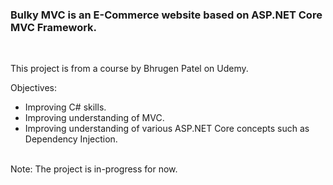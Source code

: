 <h3>Bulky MVC is an E-Commerce website based on ASP.NET Core MVC Framework.</h3>
<br>

This project is from a course by Bhrugen Patel on Udemy.
<br>

Objectives:
<ul>
	<li>Improving C# skills.</li>
	<li>Improving understanding of MVC.</li>
	<li>Improving understanding of various ASP.NET Core concepts such as Dependency Injection.</li>	
</ul>
	
<br>
Note: The project is in-progress for now.
